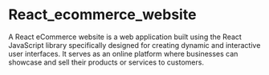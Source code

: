 # React_ecommerce_website
A React eCommerce website is a web application built using the React JavaScript library specifically designed for creating dynamic and interactive user interfaces. It serves as an online platform where businesses can showcase and sell their products or services to customers.
